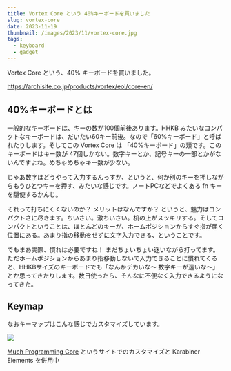 ```yaml
---
title: Vortex Core という 40%キーボードを買いました
slug: vortex-core
date: 2023-11-19
thumbnail: /images/2023/11/vortex-core.jpg
tags:
  - keyboard
  - gadget
---
```


Vortex Core という、40% キーボードを買いました。

<https://archisite.co.jp/products/vortex/eol/core-en/>

## 40%キーボードとは

一般的なキーボードは、キーの数が100個前後あります。HHKB みたいなコンパクトなキーボードは、だいたい60キー前後。なので「60%キーボード」と呼ばれたりします。そしてこの Vortex Core は 「40%キーボード」の類です。このキーボードはキー数が 47個しかない。数字キーとか、記号キーの一部とかがないんですよね。めちゃめちゃキー数が少ない。

じゃあ数字はどうやって入力するんっすか、というと、何か別のキーを押しながらもうひとつキーを押す、みたいな感じです。ノートPCなどでよくある fn キーを駆使するかんじ。

それって打ちにくくないのか？ メリットはなんですか？ というと、魅力はコンパクトさに尽きます。ちいさい。激ちいさい。机の上がスッキリする。そしてコンパクトということは、ほとんどのキーが、ホームポジションからすぐ指が届く位置にある。あまり指の移動をせずに文字入力できる、ということです。

でもまあ実際、慣れは必要ですね！ まだちょいちょい迷いながら打ってます。ただホームポジションからあまり指移動しないで入力できることに慣れてくると、HHKBサイズのキーボードでも「なんかデカいな〜 数字キーが遠いな〜」とか思ってきたりします。数日使ったら、そんなに不便なく入力できるようになってきた。

## Keymap

なおキーマップはこんな感じでカスタマイズしています。

![](/images/2023/11/vortex-core-keymap.png)

[Much Programming Core](https://tsdo.in/much-programming-core/) というサイトでのカスタマイズと Karabiner Elements を併用中

